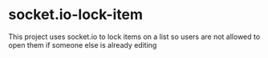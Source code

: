 # socket.io-lock-item
This project uses socket.io to lock items on a list so users are not allowed to open them if someone else is already editing
